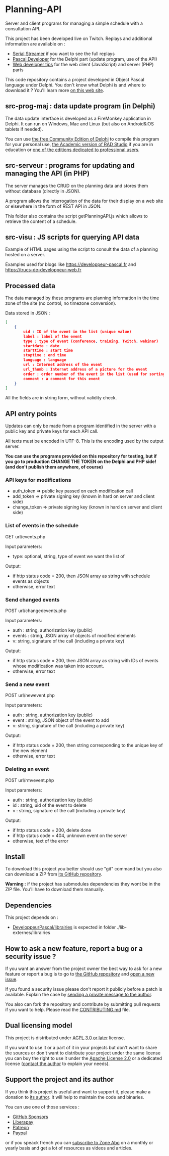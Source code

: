 # Planning-API

Server and client programs for managing a simple schedule with a consultation API.

This project has been developed live on Twitch. Replays and additional information are available on :

* [Serial Streamer](https://serialstreameur.fr/planning-api.html) if you want to see the full replays
* [Pascal Developer](https://developpeur-pascal.fr/planning-api.html) for the Delphi part (update program, use of the API)
* [Web developer tips](https://trucs-de-developpeur-web.fr/planning-api.html) for the web client (JavaScript) and server (PHP) parts

This code repository contains a project developed in Object Pascal language under Delphi. You don't know what Delphi is and where to download it ? You'll learn more [on this web site](https://delphi-resources.developpeur-pascal.fr/).

## src-prog-maj : data update program (in Delphi)

The data update interface is developed as a FireMonkey application in Delphi. It can run on Windows, Mac and Linux (but also on Android&iOS tablets if needed).

You can use [the free Community Edition of Delphi](https://www.embarcadero.com/products/delphi/starter) to compile this program for your personal use, [the Academic version of RAD Studio](https://www.embarcadero.com/development-tools-for-education) if you are in education or [one of the editions dedicated to professional users](https://www.embarcadero.com/products/delphi).

## src-serveur : programs for updating and managing the API (in PHP)

The server manages the CRUD on the planning data and stores them without database (directly in JSON).

A program allows the interrogation of the data for their display on a web site or elsewhere in the form of REST API in JSON.

This folder also contains the script getPlanningAPI.js which allows to retrieve the content of a schedule.

## src-visu : JS scripts for querying API data

Example of HTML pages using the script to consult the data of a planning hosted on a server.

Examples used for blogs like https://developpeur-pascal.fr and https://trucs-de-developpeur-web.fr

## Processed data

The data managed by these programs are planning information in the time zone of the site (no control, no timezone conversion).

Data stored in JSON :

```JSON
[
	{
		uid : ID of the event in the list (unique value)
		label : label of the event
		type : type of event (conference, training, Twitch, webinar)
		startdate : date
		starttime : start time
		stoptime : end time
		language : language
		url : Internet address of the event
		url_thumb : Internet address of a picture for the event
		order : order number of the event in the list (used for sorting)
		comment : a comment for this event
	}
]
```

All the fields are in string form, without validity check.

## API entry points

Updates can only be made from a program identified in the server with a public key and private keys for each API call.

All texts must be encoded in UTF-8. This is the encoding used by the output server.

**You can use the programs provided on this repository for testing, but if you go to production CHANGE THE TOKEN on the Delphi and PHP side! (and don't publish them anywhere, of course)**

### API keys for modifications

* auth_token => public key passed on each modification call
* add_token => private signing key (known in hard on server and client side)
* change_token => private signing key (known in hard on server and client side)

### List of events in the schedule

GET url/events.php

Input parameters:
* type: optional, string, type of event we want the list of
	
Output: 
* if http status code = 200, then JSON array as string with schedule events as objects
* otherwise, error text

### Send changed events

POST url/changedevents.php

Input parameters:
* auth : string, authorization key (public)
* events : string, JSON array of objects of modified elements
* v: string, signature of the call (including a private key)
	
Output: 
* if http status code = 200, then JSON array as string with IDs of events whose modification was taken into account.
* otherwise, error text

### Send a new event

POST url/newevent.php

Input parameters:
* auth : string, authorization key (public)
* event : string, JSON object of the event to add
* v: string, signature of the call (including a private key)
	
Output: 
* if http status code = 200, then string corresponding to the unique key of the new element
* otherwise, error text

### Deleting an event

POST url/rmvevent.php

Input parameters:
* auth : string, authorization key (public)
* id : string, uid of the event to delete
* v : string, signature of the call (including a private key)
	
Output: 
* if http status code = 200, delete done
* if http status code = 404, unknown event on the server
* otherwise, text of the error

## Install

To download this project you better should use "git" command but you also can download a ZIP from [its GitHub repository](https://github.com/DeveloppeurPascal/Planning-API).

**Warning :** if the project has submodules dependencies they wont be in the ZIP file. You'll have to download them manually.

## Dependencies

This project depends on :

* [DeveloppeurPascal/librairies](https://github.com/DeveloppeurPascal/librairies) is expected in folder ./lib-externes/librairies

## How to ask a new feature, report a bug or a security issue ?

If you want an answer from the project owner the best way to ask for a new feature or report a bug is to go to [the GitHub repository](https://github.com/DeveloppeurPascal/Planning-API) and [open a new issue](https://github.com/DeveloppeurPascal/Planning-API/issues).

If you found a security issue please don't report it publicly before a patch is available. Explain the case by [sending a private message to the author](https://developpeur-pascal.fr/nous-contacter.php).

You also can fork the repository and contribute by submitting pull requests if you want to help. Please read the [CONTRIBUTING.md](CONTRIBUTING.md) file.

## Dual licensing model

This project is distributed under [AGPL 3.0 or later](https://choosealicense.com/licenses/agpl-3.0/) license.

If you want to use it or a part of it in your projects but don't want to share the sources or don't want to distribute your project under the same license you can buy the right to use it under the [Apache License 2.0](https://choosealicense.com/licenses/apache-2.0/) or a dedicated license ([contact the author](https://developpeur-pascal.fr/nous-contacter.php) to explain your needs).

## Support the project and its author

If you think this project is useful and want to support it, please make a donation to [its author](https://github.com/DeveloppeurPascal). It will help to maintain the code and binaries.

You can use one of those services :

* [GitHub Sponsors](https://github.com/sponsors/DeveloppeurPascal)
* [Liberapay](https://liberapay.com/PatrickPremartin)
* [Patreon](https://www.patreon.com/patrickpremartin)
* [Paypal](https://www.paypal.com/paypalme/patrickpremartin)

or if you speack french you can [subscribe to Zone Abo](https://zone-abo.fr/nos-abonnements.php) on a monthly or yearly basis and get a lot of resources as videos and articles.

